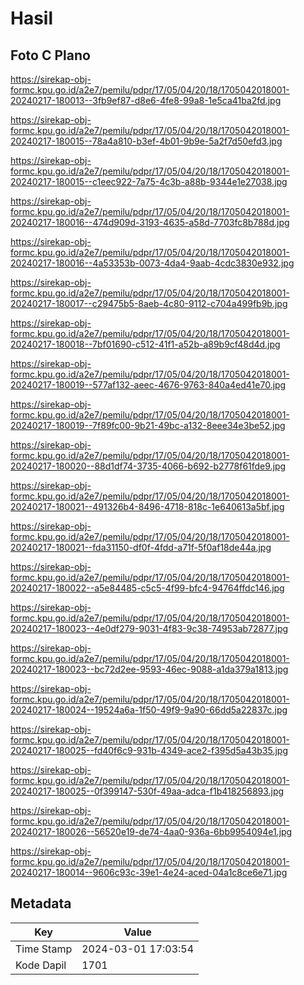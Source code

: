 # Hasil

## Foto C Plano

https://sirekap-obj-formc.kpu.go.id/a2e7/pemilu/pdpr/17/05/04/20/18/1705042018001-20240217-180013--3fb9ef87-d8e6-4fe8-99a8-1e5ca41ba2fd.jpg

https://sirekap-obj-formc.kpu.go.id/a2e7/pemilu/pdpr/17/05/04/20/18/1705042018001-20240217-180015--78a4a810-b3ef-4b01-9b9e-5a2f7d50efd3.jpg

https://sirekap-obj-formc.kpu.go.id/a2e7/pemilu/pdpr/17/05/04/20/18/1705042018001-20240217-180015--c1eec922-7a75-4c3b-a88b-9344e1e27038.jpg

https://sirekap-obj-formc.kpu.go.id/a2e7/pemilu/pdpr/17/05/04/20/18/1705042018001-20240217-180016--474d909d-3193-4635-a58d-7703fc8b788d.jpg

https://sirekap-obj-formc.kpu.go.id/a2e7/pemilu/pdpr/17/05/04/20/18/1705042018001-20240217-180016--4a53353b-0073-4da4-9aab-4cdc3830e932.jpg

https://sirekap-obj-formc.kpu.go.id/a2e7/pemilu/pdpr/17/05/04/20/18/1705042018001-20240217-180017--c29475b5-8aeb-4c80-9112-c704a499fb9b.jpg

https://sirekap-obj-formc.kpu.go.id/a2e7/pemilu/pdpr/17/05/04/20/18/1705042018001-20240217-180018--7bf01690-c512-41f1-a52b-a89b9cf48d4d.jpg

https://sirekap-obj-formc.kpu.go.id/a2e7/pemilu/pdpr/17/05/04/20/18/1705042018001-20240217-180019--577af132-aeec-4676-9763-840a4ed41e70.jpg

https://sirekap-obj-formc.kpu.go.id/a2e7/pemilu/pdpr/17/05/04/20/18/1705042018001-20240217-180019--7f89fc00-9b21-49bc-a132-8eee34e3be52.jpg

https://sirekap-obj-formc.kpu.go.id/a2e7/pemilu/pdpr/17/05/04/20/18/1705042018001-20240217-180020--88d1df74-3735-4066-b692-b2778f61fde9.jpg

https://sirekap-obj-formc.kpu.go.id/a2e7/pemilu/pdpr/17/05/04/20/18/1705042018001-20240217-180021--491326b4-8496-4718-818c-1e640613a5bf.jpg

https://sirekap-obj-formc.kpu.go.id/a2e7/pemilu/pdpr/17/05/04/20/18/1705042018001-20240217-180021--fda31150-df0f-4fdd-a71f-5f0af18de44a.jpg

https://sirekap-obj-formc.kpu.go.id/a2e7/pemilu/pdpr/17/05/04/20/18/1705042018001-20240217-180022--a5e84485-c5c5-4f99-bfc4-94764ffdc146.jpg

https://sirekap-obj-formc.kpu.go.id/a2e7/pemilu/pdpr/17/05/04/20/18/1705042018001-20240217-180023--4e0df279-9031-4f83-9c38-74953ab72877.jpg

https://sirekap-obj-formc.kpu.go.id/a2e7/pemilu/pdpr/17/05/04/20/18/1705042018001-20240217-180023--bc72d2ee-9593-46ec-9088-a1da379a1813.jpg

https://sirekap-obj-formc.kpu.go.id/a2e7/pemilu/pdpr/17/05/04/20/18/1705042018001-20240217-180024--19524a6a-1f50-49f9-9a90-66dd5a22837c.jpg

https://sirekap-obj-formc.kpu.go.id/a2e7/pemilu/pdpr/17/05/04/20/18/1705042018001-20240217-180025--fd40f6c9-931b-4349-ace2-f395d5a43b35.jpg

https://sirekap-obj-formc.kpu.go.id/a2e7/pemilu/pdpr/17/05/04/20/18/1705042018001-20240217-180025--0f399147-530f-49aa-adca-f1b418256893.jpg

https://sirekap-obj-formc.kpu.go.id/a2e7/pemilu/pdpr/17/05/04/20/18/1705042018001-20240217-180026--56520e19-de74-4aa0-936a-6bb9954094e1.jpg

https://sirekap-obj-formc.kpu.go.id/a2e7/pemilu/pdpr/17/05/04/20/18/1705042018001-20240217-180014--9606c93c-39e1-4e24-aced-04a1c8ce6e71.jpg


## Metadata

| Key        | Value               |
| ---------- | ------------------- |
| Time Stamp | 2024-03-01 17:03:54 |
| Kode Dapil | 1701                |



